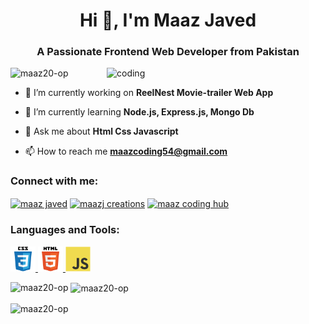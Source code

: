 
<h1 align="center">Hi 👋, I'm Maaz Javed</h1>
<h3 align="center">A Passionate Frontend Web Developer from Pakistan</h3>
<img src="https://user-images.githubusercontent.com/55389276/140866485-8fb1c876-9a8f-4d6a-98dc-08c4981eaf70.gif" align="right" width="350" alt="coding">

<p align="left"> <img src="https://komarev.com/ghpvc/?username=maaz20-op&label=Profile%20views&color=0e75b6&style=flat" alt="maaz20-op" /> </p>

- 🔭 I’m currently working on **ReelNest Movie-trailer Web App**

- 🌱 I’m currently learning **Node.js, Express.js, Mongo Db**

- 💬 Ask me about **Html Css Javascript**

- 📫 How to reach me **maazcoding54@gmail.com**

<h3 align="left">Connect with me:</h3>
<p align="left">
<a href="https://linkedin.com/in/maaz javed" target="blank"><img align="center" src="https://raw.githubusercontent.com/rahuldkjain/github-profile-readme-generator/master/src/images/icons/Social/linked-in-alt.svg" alt="maaz javed" height="30" width="40" /></a>
<a href="https://instagram.com/maazj creations" target="blank"><img align="center" src="https://raw.githubusercontent.com/rahuldkjain/github-profile-readme-generator/master/src/images/icons/Social/instagram.svg" alt="maazj creations" height="30" width="40" /></a>
<a href="https://www.youtube.com/c/maaz coding hub" target="blank"><img align="center" src="https://raw.githubusercontent.com/rahuldkjain/github-profile-readme-generator/master/src/images/icons/Social/youtube.svg" alt="maaz coding hub" height="30" width="40" /></a>
</p>

<h3 align="left">Languages and Tools:</h3>
<p align="left"> <a href="https://www.w3schools.com/css/" target="_blank" rel="noreferrer"> <img src="https://raw.githubusercontent.com/devicons/devicon/master/icons/css3/css3-original-wordmark.svg" alt="css3" width="40" height="40"/> </a> <a href="https://www.w3.org/html/" target="_blank" rel="noreferrer"> <img src="https://raw.githubusercontent.com/devicons/devicon/master/icons/html5/html5-original-wordmark.svg" alt="html5" width="40" height="40"/> </a> <a href="https://developer.mozilla.org/en-US/docs/Web/JavaScript" target="_blank" rel="noreferrer"> <img src="https://raw.githubusercontent.com/devicons/devicon/master/icons/javascript/javascript-original.svg" alt="javascript" width="40" height="40"/> </a> </p>

<p><img align="left" src="https://github-readme-stats.vercel.app/api/top-langs?username=maaz20-op&show_icons=true&locale=en&layout=compact" alt="maaz20-op" /></p>

<p>&nbsp;<img align="center" src="https://github-readme-stats.vercel.app/api?username=maaz20-op&show_icons=true&locale=en" alt="maaz20-op" /></p>

<p><img align="center" src="https://github-readme-streak-stats.herokuapp.com/?user=maaz20-op&" alt="maaz20-op" /></p>




